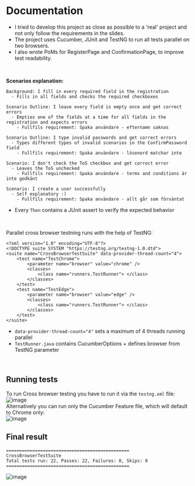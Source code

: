 # Documentation

- I tried to develop this project as close as possible to a 'real' project and not only follow the requirements in the slides.
- The project uses Cucumber, JUnit and TestNG to run all tests parallel on two browsers.
- I also wrote PoMs for RegisterPage and ConfirmationPage, to improve test readability.

<br/>
  
**Scenarios explanation:**
```
Background: I fill in every required field in the registration
  - Fills in all fields and checks the required checkboxes

Scenario Outline: I leave every field is empty once and get correct errors
  - Empties one of the fields at a time for all fields in the registration and expects errors
    - Fullfils requirement: Spaka användare - efternamn saknas

Scenario Outline: I type invalid passwords and get correct errors
  - Types different types of invalid scenarios in the ConfirmPassword field
    - Fullfils requirement: Spaka användare - lösenord matchar inte

Scenario: I don't check the ToS checkbox and get correct error
  - Leaves the ToS unchecked
    - Fullfils requirement: Spaka användare - terms and conditions är inte godkänt

Scenario: I create a user successfully
  - Self explanatory :)
    - Fullfils requirement: Spaka användare - allt går som förväntat
```

- Every `Then` contains a JUnit assert to verify the expected behavior

<br>

Parallel cross browser testning runs with the help of TestNG:
```
<?xml version="1.0" encoding="UTF-8"?>
<!DOCTYPE suite SYSTEM "https://testng.org/testng-1.0.dtd">
<suite name="CrossBrowserTestSuite" data-provider-thread-count="4">
    <test name="TestChrome">
        <parameter name="browser" value="chrome" />
        <classes>
            <class name="runners.TestRunner"> </class>
        </classes>
    </test>
    <test name="TestEdge">
        <parameter name="browser" value="edge" />
        <classes>
            <class name="runners.TestRunner"> </class>
        </classes>
    </test>
</suite>
```
- `data-provider-thread-count="4"` sets a maximum of 4 threads running parallel
- `TestRunner.java` contains CucumberOptions + defines browser from TestNG parameter

<br/>

## Running tests
To run Cross browser testing you have to run it via the `testng.xml` file:
<br>
![image](https://github.com/user-attachments/assets/083dee95-9dd4-4ad6-bbb1-34e5178459ed)
<br>
Alternatively you can run only the Cucumber Feature file, which will default to Chrome only:
<br>
![image](https://github.com/user-attachments/assets/81c3c1ec-d66b-4d7c-b61b-12cedc9361e3)
<br>

## Final result 
```
===============================================
CrossBrowserTestSuite
Total tests run: 22, Passes: 22, Failures: 0, Skips: 0
===============================================
```
![image](https://github.com/user-attachments/assets/6bbf6305-83f7-4153-80fb-bf472e7cacb8)

